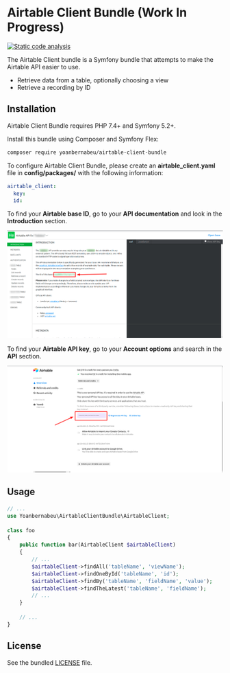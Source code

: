 Airtable Client Bundle (Work In Progress)
==================

[![Static code analysis](https://github.com/yoanbernabeu/Airtable-Client-Bundle/actions/workflows/main.yml/badge.svg)](https://github.com/yoanbernabeu/Airtable-Client-Bundle/actions/workflows/main.yml)

The Airtable Client bundle is a Symfony bundle that attempts to make the Airtable API easier to use.

- Retrieve data from a table, optionally choosing a view
- Retrieve a recording by ID

## Installation

Airtable Client Bundle requires PHP 7.4+ and Symfony 5.2+.

Install this bundle using Composer and Symfony Flex:

```sh
composer require yoanbernabeu/airtable-client-bundle
```

To configure Airtable Client Bundle, please create an **airtable_client.yaml** file in **config/packages/** with the following information:

```yaml
airtable_client:
  key:
  id:
```

To find your **Airtable base ID**, go to your **API documentation** and look in the **Introduction** section.

![Airtable ID](docs/airtable_id.png)

To find your **Airtable API key**, go to your **Account options** and search in the **API** section.

![Airtable KEY](docs/airtable_key.png)

## Usage

```php
// ...
use Yoanbernabeu\AirtableClientBundle\AirtableClient;

class foo
{
    public function bar(AirtableClient $airtableClient)
    {
        // ...
        $airtableClient->findAll('tableName', 'viewName');
        $airtableClient->findOneById('tableName', 'id');
        $airtableClient->findBy('tableName', 'fieldName', 'value');
        $airtableClient->findTheLatest('tableName', 'fieldName');
        // ...
    }

    // ...
}
```

## License

See the bundled [LICENSE](https://github.com/yoanbernabeu/Airtable-Client-Bundle/blob/main/LICENCE) file.